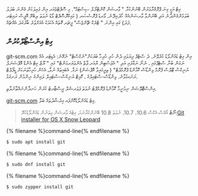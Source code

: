 ގިޓް އަކީ ގިނަ ޕްރޮގްރާމަރުން ބޭނުންކުރާ " ވާރޝަން ކޮންޓްރޯލް ސިސްޓަމް". މި ސޮފްޓްވެއަރ އިން ފައިލަކަށް ގެންނަ ބަދަލު ބަލަމުންގެންދާނެ އަދި ބޭނުންވާ ވާރޝަންއެއް ހޯދައިދޭނެ. ވޯރޑު ޕްރޮސެސަރ ( މައިކްރޮސޮފްޓް ވޯޑު ނުވަތަ ލިބްރޭ އޮފީސް ރައިޓަރ ފަދަ) ގައި އިންނަ " ޓްރެކް ޗޭންޖެސް" ފީޗަރ ގޮތައް އެކަމަކު އެއަށްވުރެ ބާރުގަދަ އެއްޗެއް.

## ގިޓު އިންސްޓޯލްކުރުން

<!--sec data-title="Installing Git: Windows" data-id="git_install_windows"
data-collapse=true ces-->

</a>git-scm.com އިން ގިޓު ޑައުންލޯޑު ކުރެވޭނެ. ދެ ސްޓެޕް ފިޔަވައި ދެން ހުރި ހުރިހާ ބަޔަކަށް"ނެކްސްޓް" ނެގޭނެ: އެޑިޓަރ އެއް ނަގަން ބުނާ ސްޓެޕްގައި ، ނެނޯ ނަގާފައި އަދި " އެޖަސްޓިން ޔުައަރ ޕާތް އެންވަޔަރމަންޓް" ގައި " ޔޫޒް ގިޓް އެންޑް އޮޕްޝަނަލް ޔުނިކްސް ޓޫލްސް ފްރޮމް ވިންޑޯސް ކޮމާންޑް ޕްރޮމްޕުޓް" ( ތިރީގައިވާ އޮޕްޝަން) ނަގާ. އެބައިތައް ނުލާ، އެހެން ހުރިހާތަނަކަށް ޑީފޯލްޓް ރަނަގޅުވާނެ. ވިންޑޯސް-ސްޓައިލްގެ ، ކޮމިޓް ޔުނިކްސް-ސްޓައިލް ލައިންގެ ނިންމުން ރަނގަޅު.</p> 

އިންސްޓޮލޭޝަން ނިމުނީމާ ކޮމާންޑު ޕްރޮމްޕްޓު ނުވަތަ ޕަވަރޝެލް ރީސްޓާރޓު ކުރަން ހަނދާންނައްތާނުލާތި. <!--endsec-->

<!--sec data-title="Installing Git: OS X" data-id="git_install_OSX"
data-collapse=true ces-->

[git-scm.com](https://git-scm.com/) ގިޓު ޑައުންލޯޑުކޮށްފައ އިރުޝާދުތައް ބަލާ.

> **ނޯޓު** އޯއެސް އެކްސް 10.6، 10.7، ނުވަތަ 10.8 ބޭނުންކުރާނަމަ، ގިޓުގެ ވާރޝަން މިތަނުން ޑައުންލޯޑުކުރޭ:[Git installer for OS X Snow Leopard](https://sourceforge.net/projects/git-osx-installer/files/git-2.3.5-intel-universal-snow-leopard.dmg/download)

<!--endsec-->

<!--sec data-title="Installing Git: Debian or Ubuntu" data-id="git_install_debian_ubuntu"
data-collapse=true ces-->

{% filename %}command-line{% endfilename %}

```bash
$ sudo apt install git
```

<!--endsec-->

<!--sec data-title="Installing Git: Fedora" data-id="git_install_fedora"
data-collapse=true ces-->

{% filename %}command-line{% endfilename %}

```bash
$ sudo dnf install git
```

<!--endsec-->

<!--sec data-title="Installing Git: openSUSE" data-id="git_install_openSUSE"
data-collapse=true ces-->

{% filename %}command-line{% endfilename %}

```bash
$ sudo zypper install git
```

<!--endsec-->
